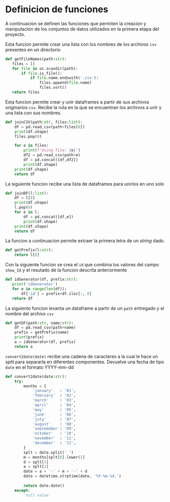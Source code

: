 # Definicion de funciones

A continuacion se definen las funciones que permiten la creacion y manipulacion de los conjuntos de datos utilizados en la primera etapa del proyecto.

Esta funcion permite crear una lista con los nombres de los archivos `csv` presentes en un directorio

 ```python
 def getFileNames(path:str):
    files = []
    for file in os.scandir(path):
        if file.is_file():
            if file.name.endswith('.csv'):
                files.append(file.name)
                files.sort()
    return files
```

Esta funcion permite crear y unir dataframes a partir de sus archivos originarios `csv`. Recibe la ruta en la que se encuentran los archivos a unir y una lista con sus nombres.

```python
def joinCSV(path:str, files:list):
    df = pd.read_csv(path+files[0])
    print(df.shape)
    files.pop(0)

    for e in files:
        print(f'Using file: {e}')
        df2 = pd.read_csv(path+e)
        df = pd.concat([df,df2])
        print(df.shape)
    print(df.shape)
    return df
```

La siguiente funcion recibe una lista de dataframes para unirlos en uno solo

```python
def joinDF(l:list):
    df = l[0]
    print(df.shape)
    l.pop(0)
    for e in l:
        df = pd.concat([df,e])
        print(df.shape)
    print(df.shape)
    return df
```

La funcion a continuacion permite extraer la primera letra de un _string_ dado.

```python
def getPrefix(l:str):
    return l[0]
```

Con la siguiente funcion se crea el `id` que combina los valores del campo `show_Id` y el resutado de la funcion descrita anteriormente

```python
def idGenerator(df, prefix:str):
   print('idGenerator')
   for e in range(len(df)):
       df['id'] = prefix+df.iloc[:, 0]
   return df
```

La siguiente funcion levanta un dataframe a partir de un `path` entregado y el nombre del archivo `csv`

```python
def getDF(path:str, name:str):
    df = pd.read_csv(path+name)
    prefix = getPrefix(name)
    print(prefix)
    a = idGenerator(df, prefix)
    return a
```

`convert2date(date)` recibe una cadena de caracteres a la cual le hace un split para separarla en diferentes componentes. Devuelve una fecha de tipo `date` en el formato YYYY-mm-dd

```python
def convert2date(date:str):
    try:
        months = {
            'january'   : '01',
            'february'  : '02',
            'march'     : '03',
            'april'     : '04',
            'may'       : '05',
            'june'      : '06',
            'july'      : '07',
            'august'    : '08',
            'septemeber': '09',
            'october'   : '10',
            'november'  : '11',
            'december'  : '12',
        }
        splt = date.split(' ')
        m = months[splt[0].lower()]
        d = splt[1]
        a = splt[2]
        date = a + '-' + m + '-' + d
        date = datetime.strptime(date, '%Y-%m-%d,')
        
        return date.date()
    except:
        'null value'
```
